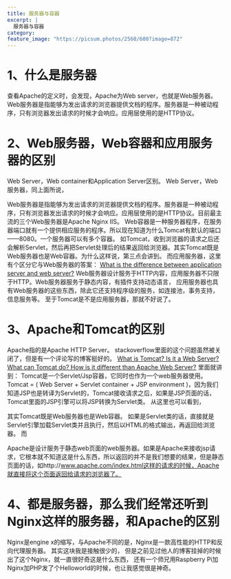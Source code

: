 ```yaml
---
title: 服务器与容器
excerpt: |
  服务器与容器
category: 
feature_image: "https://picsum.photos/2560/600?image=872"
---
```

# 1、什么是服务器

查看Apache的定义时，会发现，Apache为Web server，也就是Web服务器。
Web服务器是指能够为发出请求的浏览器提供文档的程序。服务器是一种被动程序，只有浏览器发出请求的时候才会响应。应用层使用的是HTTP协议。

# 2、Web服务器，Web容器和应用服务器的区别

Web Server，Web container和Application Server区别。
Web Server，Web服务器，同上面所说，

Web服务器是指能够为发出请求的浏览器提供文档的程序。服务器是一种被动程序，只有浏览器发出请求的时候才会响应。应用层使用的是HTTP协议。目前最主流的三个Web服务器是Apache Nginx IIS。
Web容器是一种服务器程序，在服务器端口就有一个提供相应服务的程序。所以现在知道为什么Tomcat有默认的端口——8080。一个服务器可以有多个容器。
如Tomcat，收到浏览器的请求之后还会解析Servlet，然后再把Servlet处理后的结果返回给浏览器。其实Tomcat既是Web服务器也是Web容器。为什么这样说，第三点会讲到。
而应用服务器，这里有个区分它与Web服务器的答案：
[What is the difference between application server and web server?](http://stackoverflow.com/questions/2469949/tomcat-is-web-server-or-application-server)
Web服务器设计服务于HTTP内容，应用服务器不只限于HTTP。Web服务器服务于静态内容，有插件支持动态语言，
应用服务器也具有Web服务器的这些东西，除此它还支持程序级的服务，如连接池，事务支持，信息服务等。
至于Tomcat是不是应用服务器，那就不好说了。

# 3、Apache和Tomcat的区别

Apache指的是Apache HTTP Server。
stackoverflow里面的这个问题虽然被关闭了，但是有一个评论写的博客挺好的。
[What is Tomcat? Is it a Web Server? What can Tomcat do? How is it different than Apache Web Server?](http://www.tugay.biz/2014/11/what-is-tomcat-is-it-web-server-what.html)
里面就讲到：
Tomcat是一个Servlet/Jsp容器，它同时也作为一个web服务器使用。
Tomcat = ( Web Server + Servlet container + JSP environment )，因为我们知道JSP也是转译为Servlet的，Tomcat接收请求之后，如果是JSP页面的话，Tomcat里面的JSP引擎可以将JSP转换为Servlet类。
从这里也可以看到，

其实Tomcat既是Web服务器也是Web容器。
如果是Servlet类的话，直接就是Servlet引擎加载Servlet类并且执行，然后以HTML的格式输出，再返回给浏览器。
而

Apache是设计服务于静态web页面的web服务器。如果是Apache来接收jsp请求，它根本就不知道这是什么东西，所以返回的并不是我们想要的结果，但是静态页面的话，如http://www.apache.com/index.html这样的请求的时候，Apache就直接将这个页面返回给请求的浏览器了。

# 4、都是服务器，那么我们经常还听到Nginx这样的服务器，和Apache的区别

Nginx是engine x的缩写，与Apache不同的是，Nginx是一款高性能的HTTP和反向代理服务器。
其实这块我是接触很少的，
但是之前见过他人的博客挂掉的时候出了这个Nginx，就一直很好奇这是什么东西，
还有一个师兄用Raspberry Pi加Nginx加PHP发了个Helloworld的时候，也让我感觉很是神奇。
